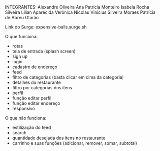 INTEGRANTES:
Alexandre Oliveira
Ana Patrícia Monteiro
Isabela Rocha Silveira
Lilian Aparecida Verônica Nicolau
Vinicius Silveira Moraes
Patrícia de Abreu Otarão

Link do Surge:
expensive-balls.surge.sh

O que funciona:
- rotas
- tela de entrada (splash screen)
- sign up
- login
- cadastro de endereço
- feed
- filtro de categorias (basta clicar em cima da categoria)
- detalhes do restaurante
- filtro por categorias dos itens
- perfil
- função editar perfil
- função editar endereço
- responsivo

O que não funciona:
- estilização do feed
- search
- quantidade desejada dos itens no restaurante
- carrinho e suas funções (adicionar, remover, somar, subtotal)
